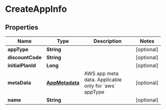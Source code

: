 
# CreateAppInfo

## Properties
| Name              | Type                              | Description                                                    | Notes      |
| ----------------- | --------------------------------- | -------------------------------------------------------------- | ---------- |
| **appType**       | **String**                        |                                                                | [optional] |
| **discountCode**  | **String**                        |                                                                | [optional] |
| **initialPlanId** | **Long**                          |                                                                | [optional] |
| **metaData**      | [**AppMetadata**](AppMetadata.md) | AWS app meta data. Applicable only for &#x60;aws&#x60; appType | [optional] |
| **name**          | **String**                        |                                                                | [optional] |
